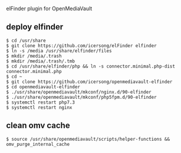 elFinder plugin for OpenMediaVault

## deploy elfinder

    $ cd /usr/share
    $ git clone https://github.com/icersong/elFinder elfinder
    $ ln -s /media /usr/share/elfinder/files
    $ mkdir /media/.trash
    $ mkdir /media/.trash/.tmb
    $ cd /usr/share/elfinder/php && ln -s connector.minimal.php-dist connector.minimal.php
    $ cd ~
    $ git clone https://github.com/icersong/openmediavault-elfinder
    $ cd openmediavault-elfinder
    $ ./usr/share/openmediavault/mkconf/nginx.d/90-elfinder
    $ ./usr/share/openmediavault/mkconf/php5fpm.d/90-elfinder
    $ systemctl restart php7.3
    $ systemctl restart nginx

## clean omv cache

    $ source /usr/share/openmediavault/scripts/helper-functions && omv_purge_internal_cache
